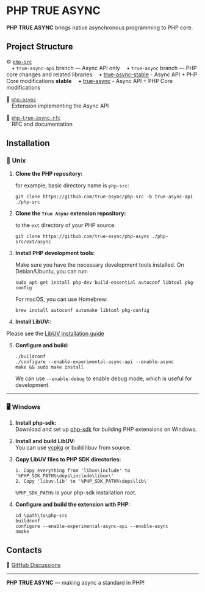 # PHP TRUE ASYNC

**PHP TRUE ASYNC** brings native asynchronous programming to PHP core.

## Project Structure

⚙️ [`php-src`](https://github.com/true-async/php-src)  
&emsp;• `true-async-api` branch — Async API only
&emsp;• `true-async` branch — PHP core changes and related libraries
&emsp;• [true-async-stable](https://github.com/true-async/php-src/tree/true-async-stable) - Async API + PHP Core modifications **stable**
&emsp;• [true-async](https://github.com/true-async/php-src/tree/true-async) - Async API + PHP Core modifications

🔌 [`php-async`](https://github.com/true-async/php-async)  
&emsp;Extension implementing the Async API

📄 [`php-true-async-rfc`](https://github.com/true-async/php-true-async-rfc)  
&emsp;RFC and documentation

## Installation

### 🐧 **Unix**

1. **Clone the PHP repository:**

    for example, basic directory name is `php-src`:

   ```
   git clone https://github.com/true-async/php-src -b true-async-api ./php-src
   ```

2. **Clone the `True Async` extension repository:**

    to the `ext` directory of your PHP source:

    ```
    git clone https://github.com/true-async/php-async ./php-src/ext/async
    ```

3. **Install PHP development tools:**

    Make sure you have the necessary development tools installed. On Debian/Ubuntu, you can run:
    
    ```
    sudo apt-get install php-dev build-essential autoconf libtool pkg-config
    ```
    
    For macOS, you can use Homebrew:
    
    ```
    brew install autoconf automake libtool pkg-config
    ```

4. **Install LibUV:**:
   
Please see the [LibUV installation guide](https://github.com/libuv/libuv)

5. **Configure and build:**

   ```
   ./buildconf
   ./configure --enable-experimental-async-api --enable-async
   make && sudo make install
   ```

   We can use `--enable-debug` to enable debug mode, which is useful for development.

---

### 🖥️ **Windows**

1. **Install php-sdk:**  
   Download and set up [php-sdk](https://wiki.php.net/internals/windows/stepbystepbuild_sdk_2) for building PHP extensions on Windows.

2. **Install and build LibUV:**  
   You can use [vcpkg](https://github.com/microsoft/vcpkg) or build libuv from source.

3. **Copy LibUV files to PHP SDK directories:**

   ```
   1. Copy everything from 'libuv\include' to '%PHP_SDK_PATH%\deps\include\libuv\'
   2. Copy 'libuv.lib' to '%PHP_SDK_PATH%\deps\lib\'
   ```
   `%PHP_SDK_PATH%` is your php-sdk installation root.

4. **Configure and build the extension with PHP:**

   ```
   cd \path\to\php-src
   buildconf
   configure --enable-experimental-async-api --enable-async
   nmake
   ```

## Contacts

💬 [GitHub Discussions](https://github.com/true-async)  

---

**PHP TRUE ASYNC** — making async a standard in PHP!
